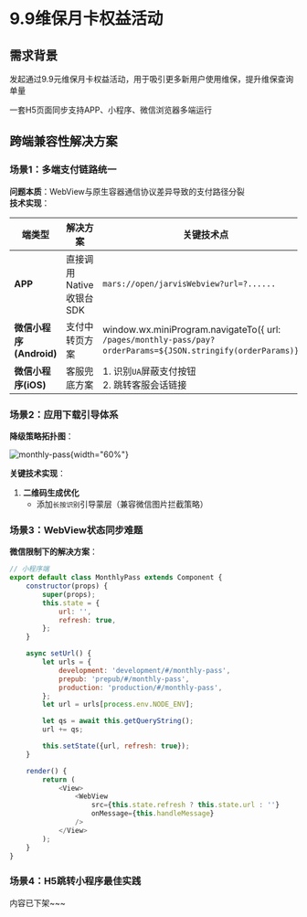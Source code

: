 # 9.9维保月卡权益活动

## 需求背景

发起通过9.9元维保月卡权益活动，用于吸引更多新用户使用维保，提升维保查询单量

一套H5页面同步支持APP、小程序、微信浏览器多端运行

## **跨端兼容性解决方案**

### 场景1：多端支付链路统一

**问题本质**：WebView与原生容器通信协议差异导致的支付路径分裂  
**技术实现**：

| 端类型                | 解决方案             | 关键技术点                                                                                                           |
|--------------------|------------------|-----------------------------------------------------------------------------------------------------------------|
| **APP**            | 直接调用Native收银台SDK | `mars://open/jarvisWebview?url=?......`                                                                         |
| **微信小程序(Android)** | 支付中转页方案          | window.wx.miniProgram.navigateTo({ url: `/pages/monthly-pass/pay?orderParams=${JSON.stringify(orderParams)}`}); |
| **微信小程序(iOS)**     | 客服兜底方案           | 1. 识别`UA`屏蔽支付按钮<br>2. 跳转客服会话链接                                                                                  |

### 场景2：应用下载引导体系

**降级策略拓扑图**：

![monthly-pass](/img/monthly-pass.svg){width="60%"}

**关键技术实现**：

1. **二维码生成优化**
    - 添加`长按识别`引导蒙层（兼容微信图片拦截策略）

### 场景3：WebView状态同步难题

**微信限制下的解决方案**：

```javascript
// 小程序端
export default class MonthlyPass extends Component {
    constructor(props) {
        super(props);
        this.state = {
            url: '',
            refresh: true,
        };
    }

    async setUrl() {
        let urls = {
            development: 'development/#/monthly-pass',
            prepub: 'prepub/#/monthly-pass',
            production: 'production/#/monthly-pass',
        };
        let url = urls[process.env.NODE_ENV];

        let qs = await this.getQueryString();
        url += qs;

        this.setState({url, refresh: true});
    }

    render() {
        return (
            <View>
                <WebView
                    src={this.state.refresh ? this.state.url : ''}
                    onMessage={this.handleMessage}
                />
            </View>
        );
    }
}
```

### 场景4：H5跳转小程序最佳实践

内容已下架~~~
